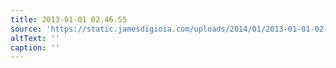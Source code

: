 ```yaml
---
title: 2013-01-01 02.46.55
source: 'https://static.jamesdigioia.com/uploads/2014/01/2013-01-01-02-46-55-scaled.jpg'
altText: ''
caption: ''
---
```


